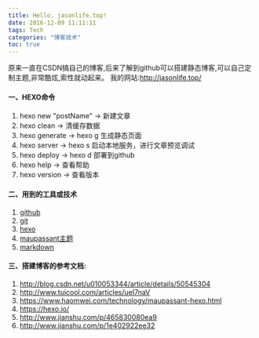 ```yaml
---
title: Hello, jasonlife.top!
date: 2016-12-09 11:11:11
tags: Tech
categories: "博客技术"
toc: true
---
```

原来一直在CSDN搞自己的博客,后来了解到github可以搭建静态博客,可以自己定制主题,非常酷炫,索性就动起来。
我的网站:http://jasonlife.top/
<!--more-->
#### 一、HEXO命令
1. hexo new "postName" -> 新建文章
2. hexo clean -> 清缓存数据
3. hexo generate -> hexo g 生成静态页面
4. hexo server -> hexo s 启动本地服务，进行文章预览调试
5. hexo deploy -> hexo d 部署到github
6. hexo help -> 查看帮助
7. hexo version -> 查看版本

#### 二、用到的工具或技术
1. [github](https://github.com/)
2. [git](https://git-scm.com/)
3. [hexo](https://hexo.io/)
4. [maupassant主题](https://github.com/tufu9441/maupassant-hexo.git)
5. [markdown](http://wowubuntu.com/markdown/index.html)

#### 三、搭建博客的参考文档:
1. http://blog.csdn.net/u010053344/article/details/50545304
2. http://www.tuicool.com/articles/ueI7naV
3. https://www.haomwei.com/technology/maupassant-hexo.html
4. https://hexo.io/
5. http://www.jianshu.com/p/465830080ea9
6. http://www.jianshu.com/p/1e402922ee32
